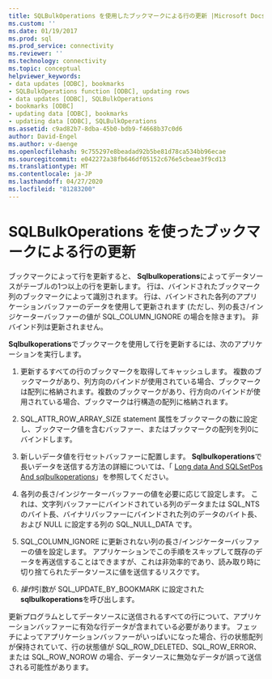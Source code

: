 ```yaml
---
title: SQLBulkOperations を使用したブックマークによる行の更新 |Microsoft Docs
ms.custom: ''
ms.date: 01/19/2017
ms.prod: sql
ms.prod_service: connectivity
ms.reviewer: ''
ms.technology: connectivity
ms.topic: conceptual
helpviewer_keywords:
- data updates [ODBC], bookmarks
- SQLBulkOperations function [ODBC], updating rows
- data updates [ODBC], SQLBulkOperations
- bookmarks [ODBC]
- updating data [ODBC], bookmarks
- updating data [ODBC], SQLBulkOperations
ms.assetid: c9ad82b7-8dba-45b0-bdb9-f4668b37c0d6
author: David-Engel
ms.author: v-daenge
ms.openlocfilehash: 9c755297e8beadad92b5be81d78ca534bb96ecae
ms.sourcegitcommit: e042272a38fb646df05152c676e5cbeae3f9cd13
ms.translationtype: MT
ms.contentlocale: ja-JP
ms.lasthandoff: 04/27/2020
ms.locfileid: "81283200"
---
```

# <a name="updating-rows-by-bookmark-with-sqlbulkoperations"></a>SQLBulkOperations を使ったブックマークによる行の更新
ブックマークによって行を更新すると、 **Sqlbulkoperations**によってデータソースがテーブルの1つ以上の行を更新します。 行は、バインドされたブックマーク列のブックマークによって識別されます。 行は、バインドされた各列のアプリケーションバッファーのデータを使用して更新されます (ただし、列の長さ/インジケーターバッファーの値が SQL_COLUMN_IGNORE の場合を除きます)。 非バインド列は更新されません。  
  
 **Sqlbulkoperations**でブックマークを使用して行を更新するには、次のアプリケーションを実行します。  
  
1.  更新するすべての行のブックマークを取得してキャッシュします。 複数のブックマークがあり、列方向のバインドが使用されている場合、ブックマークは配列に格納されます。複数のブックマークがあり、行方向のバインドが使用されている場合、ブックマークは行構造の配列に格納されます。  
  
2.  SQL_ATTR_ROW_ARRAY_SIZE statement 属性をブックマークの数に設定し、ブックマーク値を含むバッファー、またはブックマークの配列を列0にバインドします。  
  
3.  新しいデータ値を行セットバッファーに配置します。 **Sqlbulkoperations**で長いデータを送信する方法の詳細については、「 [Long data And SQLSetPos And sqlbulkoperations](../../../odbc/reference/develop-app/long-data-and-sqlsetpos-and-sqlbulkoperations.md)」を参照してください。  
  
4.  各列の長さ/インジケーターバッファーの値を必要に応じて設定します。 これは、文字列バッファーにバインドされている列のデータまたは SQL_NTS のバイト長、バイナリバッファーにバインドされた列のデータのバイト長、および NULL に設定する列の SQL_NULL_DATA です。  
  
5.  SQL_COLUMN_IGNORE に更新されない列の長さ/インジケーターバッファーの値を設定します。 アプリケーションでこの手順をスキップして既存のデータを再送信することはできますが、これは非効率的であり、読み取り時に切り捨てられたデータソースに値を送信するリスクです。  
  
6.  *操作*引数が SQL_UPDATE_BY_BOOKMARK に設定された**sqlbulkoperations**を呼び出します。  
  
 更新プログラムとしてデータソースに送信されるすべての行について、アプリケーションバッファーに有効な行データが含まれている必要があります。 フェッチによってアプリケーションバッファーがいっぱいになった場合、行の状態配列が保持されていて、行の状態値が SQL_ROW_DELETED、SQL_ROW_ERROR、または SQL_ROW_NOROW の場合、データソースに無効なデータが誤って送信される可能性があります。
